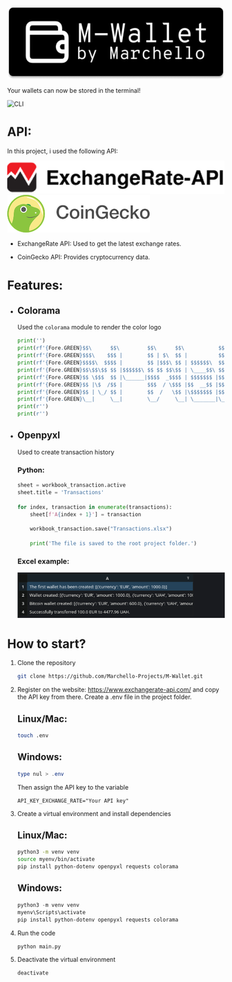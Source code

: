 ![Logo (10)](./elements/images/Logo(1).png)

Your wallets can now be stored in the terminal!

![CLI](./elements/gif/2025-03-10-20-03-10.gif)

# API:
In this project, i used the following API:

![ExchangeRate-API](./elements/images/exchange_rate%201.png) 
![CoinGecko](./elements/images/coingecko-black-4046295613%201.png)

* ExchangeRate API: Used to get the latest exchange rates.

* CoinGecko API: Provides cryptocurrency data.

# Features:
*  ## Colorama
    Used the `colorama` module to render the color logo

    ```python
    print('')
    print(rf'{Fore.GREEN}$$\      $$\         $$\      $$\           $$\ $$\            $$\     {Style.RESET_ALL}')
    print(rf'{Fore.GREEN}$$$\    $$$ |        $$ | $\  $$ |          $$ |$$ |           $$ |    {Style.RESET_ALL}')
    print(rf'{Fore.GREEN}$$$$\  $$$$ |        $$ |$$$\ $$ | $$$$$$\  $$ |$$ | $$$$$$\ $$$$$$\   {Style.RESET_ALL}')
    print(rf'{Fore.GREEN}$$\$$\$$ $$ |$$$$$$\ $$ $$ $$\$$ | \____$$\ $$ |$$ |$$  __$$\\_$$  _|  {Style.RESET_ALL}')
    print(rf'{Fore.GREEN}$$ \$$$  $$ |\______|$$$$  _$$$$ | $$$$$$$ |$$ |$$ |$$$$$$$$ | $$ |    {Style.RESET_ALL}')
    print(rf'{Fore.GREEN}$$ |\$  /$$ |        $$$  / \$$$ |$$  __$$ |$$ |$$ |$$   ____| $$ |$$\ {Style.RESET_ALL}')
    print(rf'{Fore.GREEN}$$ | \_/ $$ |        $$  /   \$$ |\$$$$$$$ |$$ |$$ |\$$$$$$$  \$$$$  | {Style.RESET_ALL}')
    print(rf'{Fore.GREEN}\__|     \__|        \__/     \__| \_______|\__|\__| \_______| \____/  {Style.RESET_ALL}')
    print(r'')
    print(r'')

    ```
*  ## Openpyxl
    Used to create transaction history

    ### Python: 
    ```python
    sheet = workbook_transaction.active
    sheet.title = 'Transactions'

    for index, transaction in enumerate(transactions):
        sheet[f'A{index + 1}'] = transaction

        workbook_transaction.save("Transactions.xlsx")

        print('The file is saved to the root project folder.')

    ```
    ### Excel example:
    ![Excel](./elements/images/Screenshot_20250310_205737.png)

# How to start?
1. Clone the repository
    ``` bash
    git clone https://github.com/Marchello-Projects/M-Wallet.git
    ```

2. Register on the website: https://www.exchangerate-api.com/ and copy the API key from there. Create a .env file in the project folder.

    ## Linux/Mac:
    ``` bash
    touch .env
    ```
    ## Windows:
    ``` powershell
    type nul > .env
    ```

    Then assign the API key to the variable
    ```
    API_KEY_EXCHANGE_RATE="Your API key"
    ```
3. Create a virtual environment and install dependencies
    ## Linux/Mac:
    ``` bash
    python3 -m venv venv
    source myenv/bin/activate
    pip install python-dotenv openpyxl requests colorama
    ```
    ## Windows:
    ``` powershell
    python3 -m venv venv
    myenv\Scripts\activate
    pip install python-dotenv openpyxl requests colorama
    ```

4. Run the code
    ```
    python main.py
    ```
5. Deactivate the virtual environment
    ``` 
    deactivate
    ```
